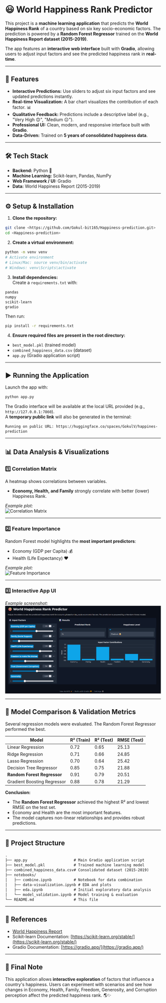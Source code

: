 # 😃 World Happiness Rank Predictor

This project is a **machine learning application** that predicts the **World Happiness Rank** of a country based on six key socio-economic factors. The prediction is powered by a **Random Forest Regressor** trained on the **World Happiness Report dataset (2015-2019)**.

The app features an **interactive web interface** built with **Gradio**, allowing users to adjust input factors and see the predicted happiness rank in **real-time**.  

---

## 🚀 Features

- **Interactive Predictions:** Use sliders to adjust six input factors and see updated predictions instantly.  
- **Real-time Visualization:** A bar chart visualizes the contribution of each factor. 📊  
- **Qualitative Feedback:** Predictions include a descriptive label (e.g., "Very High 😊", "Medium 😐").  
- **Professional UI:** Clean, modern, and responsive interface built with **Gradio**.  
- **Data-Driven:** Trained on **5 years of consolidated happiness data**.  

---

## 🛠️ Tech Stack

- **Backend:** Python 🐍  
- **Machine Learning:** Scikit-learn, Pandas, NumPy  
- **Web Framework / UI:** Gradio  
- **Data:** World Happiness Report (2015-2019)  

---

## ⚙️ Setup & Installation

1. **Clone the repository:**
```bash
git clone <https://github.com/Gokul-bit165/Happiness-prediction.git>
cd <Happiness-prediction>
```

2. **Create a virtual environment:**
```bash
python -m venv venv
# Activate environment
# Linux/Mac: source venv/bin/activate
# Windows: venv\Scripts\activate
```

3. **Install dependencies:**  
Create a `requirements.txt` with:
```
pandas
numpy
scikit-learn
gradio
```
Then run:
```bash
pip install -r requirements.txt
```

4. **Ensure required files are present in the root directory:**
- `best_model.pkl` (trained model)  
- `combined_happiness_data.csv` (dataset)  
- `app.py` (Gradio application script)  

---

## ▶️ Running the Application
Launch the app with:
```bash
python app.py
```
The Gradio interface will be available at the local URL provided (e.g., `http://127.0.0.1:7860`).  
A **temporary public link** will also be generated in the terminal:  
```
Running on public URL: https://huggingface.co/spaces/GokulV/happines-prediction
```

---

## 📊 Data Analysis & Visualizations

### 1️⃣ Correlation Matrix
A heatmap shows correlations between variables.  
- **Economy, Health, and Family** strongly correlate with better (lower) Happiness Rank.  

*Example plot:*  
![Correlation Matrix](plots/correlation_matrix.png)  

---

### 2️⃣ Feature Importance
Random Forest model highlights the **most important predictors**:  
- Economy (GDP per Capita) 💰  
- Health (Life Expectancy) ❤️  

*Example plot:*  
![Feature Importance](plots/feature_importance.png)  

---

### 3️⃣ Interactive App UI
*Example screenshot:*  
![App Screenshot](images/Screenshot.png)  

---

## 🤖 Model Comparison & Validation Metrics

Several regression models were evaluated. The Random Forest Regressor performed the best.  

| Model                     | R² (Train) | R² (Test) | RMSE (Test) |
|----------------------------|------------|-----------|-------------|
| Linear Regression          | 0.72       | 0.65      | 25.13       |
| Ridge Regression           | 0.71       | 0.66      | 24.85       |
| Lasso Regression           | 0.70       | 0.64      | 25.42       |
| Decision Tree Regressor    | 0.85       | 0.75      | 21.88       |
| **Random Forest Regressor**| 0.91       | 0.79      | 20.51       |
| Gradient Boosting Regressor| 0.88       | 0.78      | 21.29       |

**Conclusion:**  
- The **Random Forest Regressor** achieved the highest R² and lowest RMSE on the test set.  
- Economy and Health are the most important features.  
- The model captures non-linear relationships and provides robust predictions.  

---

## 📁 Project Structure

```
.
├── app.py                     # Main Gradio application script
├── best_model.pkl             # Trained machine learning model
├── combined_happiness_data.csv# Consolidated dataset (2015-2019)
├── notebooks/
│   ├── combine.ipynb          # Notebook for data combination
│   ├── data-visualization.ipynb # EDA and plots
│   ├── eda.ipynb              # Initial exploratory data analysis
│   └── model_validation.ipynb # Model training & evaluation
└── README.md                  # This file
```

---

## 📌 References

- [World Happiness Report](https://worldhappiness.report/)  
- Scikit-learn Documentation: [https://scikit-learn.org/stable/](https://scikit-learn.org/stable/)  
- Gradio Documentation: [https://gradio.app/](https://gradio.app/)  

---

## 🎯 Final Note

This application allows **interactive exploration** of factors that influence a country's happiness. Users can experiment with scenarios and see how changes in Economy, Health, Family, Freedom, Generosity, and Corruption perception affect the predicted happiness rank. 🌎✨
